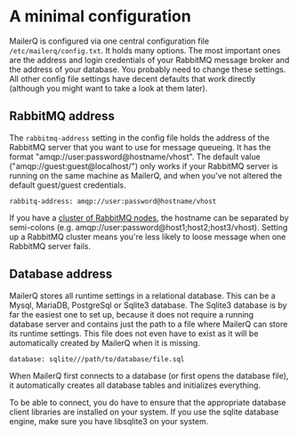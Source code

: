 # A minimal configuration

MailerQ is configured via one central configuration file `/etc/mailerq/config.txt`. 
It holds many options. The most important ones are the address
and login credentials of your RabbitMQ message broker and the address of
your database. You probably need to change these settings. All other config 
file settings have decent defaults that work directly (although you might
want to take a look at them later).


## RabbitMQ address

The `rabbitmq-address` setting in the config file holds the address of the
RabbitMQ server that you want to use for message queueing. It has the
format "amqp://user:password@hostname/vhost". The default value 
("amqp://guest:guest@localhost/") only works if your RabbitMQ server
is running on the same machine as MailerQ, and when you've not altered
the default guest/guest credentials.

```
rabbitq-address: amqp://user:password@hostname/vhost
```

If you have a [cluster of RabbitMQ nodes](https://www.rabbitmq.com/clustering.html), 
the hostname can be separated by semi-colons (e.g. amqp://user:password@host1;host2;host3/vhost). 
Setting up a RabbitMQ cluster means you're less likely to loose message when
one RabbitMQ server fails.


## Database address

MailerQ stores all runtime settings in a relational database. This can be a Mysql,
MariaDB, PostgreSql or Sqlite3 database. The Sqlite3 database is by far the
easiest one to set up, because it does not require a running database server
and contains just the path to a file where MailerQ can store its runtime settings.
This file does not even have to exist as it will be automatically created by
MailerQ when it is missing.

```
database: sqlite///path/to/database/file.sql
```

When MailerQ first connects to a database (or first opens the database file),
it automatically creates all database tables and initializes everything.

To be able to connect, you do have to ensure that the appropriate database
client libraries are installed on your system. If you use the sqlite database 
engine, make sure you have libsqlite3 on your system.

